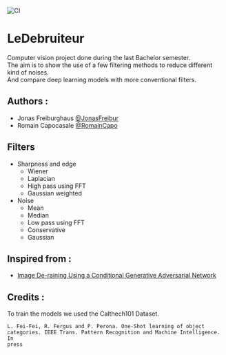 ![CI](https://github.com/JonasFreibur/ledebruiteur/workflows/Debruiteur%20CI/badge.svg)

# LeDebruiteur

Computer vision project done during the last Bachelor semester.  
The aim is to show the use of a few filtering methods to reduce different kind of noises.  
And compare deep learning models with more conventional filters.

## Authors :

* Jonas Freiburghaus [@JonasFreibur](https://github.com/JonasFreibur)
* Romain Capocasale [@RomainCapo](https://github.com/RomainCapo)

## Filters

* Sharpness and edge
  * Wiener
  * Laplacian
  * High pass using FFT
  * Gaussian weighted
* Noise
  * Mean
  * Median
  * Low pass using FFT
  * Conservative
  * Gaussian

## Inspired from :

* [Image De-raining Using a Conditional Generative Adversarial Network](https://arxiv.org/pdf/1701.05957.pdf)

## Credits :

To train the models we used the Calthech101 Dataset.

```
L. Fei-Fei, R. Fergus and P. Perona. One-Shot learning of object
categories. IEEE Trans. Pattern Recognition and Machine Intelligence. In
press
```

